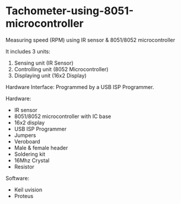# Tachometer-using-8051-microcontroller
Measuring speed (RPM) using IR sensor &amp; 8051/8052 microcontroller

It includes 3 units:
  1. Sensing unit (IR Sensor)
  2. Controlling unit (8052 Microcontroller)
  3. Displaying unit (16x2 Display)

Hardware Interface: Programmed by a USB ISP Programmer.

Hardware:
  - IR sensor
  - 8051/8052 microcontroller with IC base
  - 16x2 display
  - USB ISP Programmer
  - Jumpers
  - Veroboard
  - Male & female header
  - Soldering kit
  - 16Mhz Crystal
  - Resistor
  
Software:
  - Keil uvision
  - Proteus 
  


